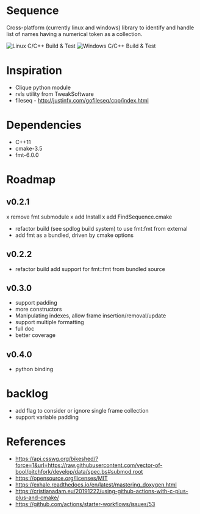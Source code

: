 # Sequence
Cross-platform (currently linux and windows) library to identify and handle list of names
having a numerical token as a collection.

![Linux C/C++ Build & Test](https://github.com/samson-jerome/sequence/workflows/Linux%20C/C++%20Build%20&%20Test/badge.svg)
![Windows C/C++ Build & Test](https://github.com/samson-jerome/sequence/workflows/Windows%20C/C++%20Build%20&%20Test/badge.svg)

# Inspiration
* Clique python module
* rvls utility from TweakSoftware
* fileseq - http://justinfx.com/gofileseq/cpp/index.html

# Dependencies
* C++11
* cmake-3.5
* fmt-6.0.0

# Roadmap
## v0.2.1
x remove fmt submodule
x add Install
x add FindSequence.cmake
* refactor build (see spdlog build system) to use fmt:fmt from external
* add fmt as a bundled, driven by cmake options

## v0.2.2
* refactor build add support for fmt::fmt from bundled source

## v0.3.0
* support padding
* more constructors
* Manipulating indexes, allow frame insertion/removal/update
* support multiple formatting
* full doc
* better coverage

## v0.4.0
* python binding

# backlog
* add flag to consider or ignore single frame collection
* support variable padding

# References
* https://api.csswg.org/bikeshed/?force=1&url=https://raw.githubusercontent.com/vector-of-bool/pitchfork/develop/data/spec.bs#submod.root
* https://opensource.org/licenses/MIT
* https://exhale.readthedocs.io/en/latest/mastering_doxygen.html
* https://cristianadam.eu/20191222/using-github-actions-with-c-plus-plus-and-cmake/
* https://github.com/actions/starter-workflows/issues/53